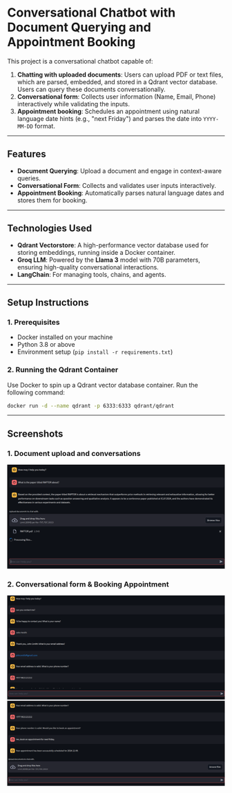 # Conversational Chatbot with Document Querying and Appointment Booking

This project is a conversational chatbot capable of:
1. **Chatting with uploaded documents**: Users can upload PDF or text files, which are parsed, embedded, and stored in a Qdrant vector database. Users can query these documents conversationally.
2. **Conversational form**: Collects user information (Name, Email, Phone) interactively while validating the inputs.
3. **Appointment booking**: Schedules an appointment using natural language date hints (e.g., "next Friday") and parses the date into `YYYY-MM-DD` format.

---

## Features
- **Document Querying**: Upload a document and engage in context-aware queries.
- **Conversational Form**: Collects and validates user inputs interactively.
- **Appointment Booking**: Automatically parses natural language dates and stores them for booking.

---

## Technologies Used
- **Qdrant Vectorstore**: A high-performance vector database used for storing embeddings, running inside a Docker container.
- **Groq LLM**: Powered by the **Llama 3** model with 70B parameters, ensuring high-quality conversational interactions.
- **LangChain**: For managing tools, chains, and agents.

---

## Setup Instructions

### 1. Prerequisites
- Docker installed on your machine
- Python 3.8 or above
- Environment setup (`pip install -r requirements.txt`)

### 2. Running the Qdrant Container
Use Docker to spin up a Qdrant vector database container. Run the following command:

```bash
docker run -d --name qdrant -p 6333:6333 qdrant/qdrant
```

---

## Screenshots

### 1. Document upload and conversations
![Document upload and conversation](./screenshots/rag.png)
### 2. Conversational form & Booking Appointment
![Conversation form](./screenshots/conv_form.png)
![Appointment Booking](./screenshots/book_appnt.png)
